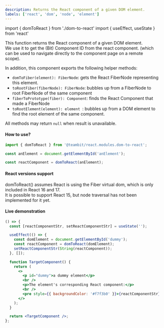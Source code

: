 ```yaml
---
description: Returns the React component of a given DOM element.
labels: ['react', 'dom', 'node', 'element']
---
```


import { domToReact } from './dom-to-react'
import { useEffect, useState } from 'react'

This function returns the React component of a given DOM element.  
We use it to get the (Bit) Component ID from the react component.
(which can be used to navigate directly to the component page on a remote scope).

In addition, this component exports the following helper methods:

- `domToFiber(element): FiberNode`: gets the React FiberNode representing this element.
- `toRootFiber(fiberNode): FiberNode`: bubbles up from a FiberNode to root FiberNode of the same component
- `fiberToPrototype(fiber): Component`: finds the React Component that made a FiberNode
- `toRootElement(element): element `: bubbles up from a DOM element to find the root element of the same component.

All methods may return `null` when result is unavailable.

#### How to use?

```ts
import { domToReact } from '@teambit/react.modules.dom-to-react';

const anElement = document.getElementById('anElement');

const reactComponent = domToReact(anElement);
```

#### React versions support

domToReact() assumes React is using the Fiber virtual dom, which is only included in React 16 and 17.  
It is possible to support React 15, but node traversal has not been implemented for it yet.

#### Live demonstration

```jsx live=true
() => {
  const [reactComponentStr, setReactComponentStr] = useState('');

  useEffect(() => {
    const domElement = document.getElementById('dummy');
    const reactComponent = domToReact(domElement);
    setReactComponentStr(String(reactComponent));
  }, []);

  function TargetComponent() {
    return (
      <>
        <p id="dummy">a dummy element</p>
        <br />
        <p>The element's corresponding React component:</p>
        <br />
        <pre style={{ backgroundColor: '#f7f3b0' }}>{reactComponentStr}</pre>
      </>
    );
  }

  return <TargetComponent />;
};
```
